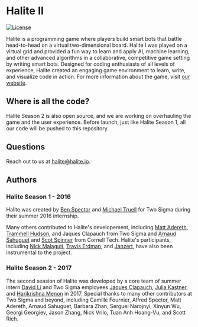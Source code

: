 # Halite II

[![License](https://img.shields.io/badge/license-MIT-blue.svg)](https://github.com/HaliteChallenge/Halite-II/blob/master/LICENSE)

Halite is a programming game where players build smart bots that battle head-to-head on a virtual two-dimensional board. Halite I was played on a virtual grid and provided a fun way to learn and apply AI, machine learning, and other advanced algorithms in a collaborative, competitive game setting by writing smart bots. Designed for coding enthusiasts of all levels of experience, Halite created an engaging game environment to learn, write, and visualize code in action. For more information about the game, visit [our website](http://halite.io).

## Where is all the code?
Halite Season 2 is also open source, and we are working on overhauling the game and the user experience. Before launch, just like Halite Season 1, all our code will be pushed to this repository.

## Questions

Reach out to us at halite@halite.io.

## Authors

### Halite Season 1 - 2016

Halite was created by [Ben Spector](https://github.com/Sydriax) and [Michael Truell](https://github.com/truell20) for Two Sigma during their summer 2016 internship. 

Many others contributed to Halite's developement, including [Matt Adereth](https://github.com/adereth), [Trammell Hudson](https://github.com/osresearch), and Jaques Clapauch from Two Sigma and [Arnaud Sahuguet](https://github.com/sahuguet) and [Scot Spinner](https://github.com/awesomescot) from Cornell Tech. Halite's participants, including [Nick Malaguti](https://github.com/nmalaguti), [Travis Erdman](https://github.com/erdman), and [Janzert](https://github.com/janzert), have also been instrumental to the project.

### Halite Season 2 - 2017

The second seasion of Halite was developed by a core team of summer intern [David Li](https://github.com/lidavidm) and Two Sigma employees [Jaques Clapauch](https://github.com/j-clap), [Julia Kastner](https://github.com/julskast), and [Harikrishna Menon](https://github.com/harikmenon) in 2017. Special thanks to many other contributors at Two Sigma and beyond, including Camille Fournier,  Alfred Spector, Matt Adereth, Arnaud Sahuguet, Barbara Zhan, Serguei Narojnyi, Xinyun Wu, Georgi Georgiev, Jason Zhang, Nick Vrilo, Tuan Anh Hoang-Vu, and Scott Rich.
